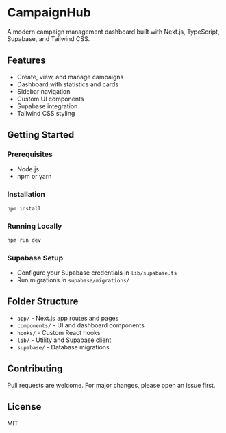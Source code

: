 # CampaignHub

A modern campaign management dashboard built with Next.js, TypeScript, Supabase, and Tailwind CSS.

## Features
- Create, view, and manage campaigns
- Dashboard with statistics and cards
- Sidebar navigation
- Custom UI components
- Supabase integration
- Tailwind CSS styling

## Getting Started

### Prerequisites
- Node.js
- npm or yarn

### Installation
```bash
npm install
```

### Running Locally
```bash
npm run dev
```

### Supabase Setup
- Configure your Supabase credentials in `lib/supabase.ts`
- Run migrations in `supabase/migrations/`

## Folder Structure
- `app/` - Next.js app routes and pages
- `components/` - UI and dashboard components
- `hooks/` - Custom React hooks
- `lib/` - Utility and Supabase client
- `supabase/` - Database migrations

## Contributing
Pull requests are welcome. For major changes, please open an issue first.

## License
MIT
